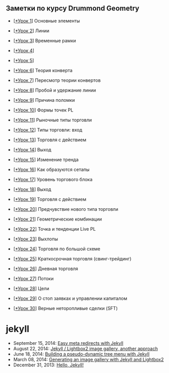 Заметки по курсу Drummond Geometry
---

* <p>[<a href="http://ragve.ru">*Урок 1</a>]      Основные элементы </p>
* <p>[<a href="http://ragve.ru">*Урок 2</a>]      Линии </p>
* <p>[<a href="http://ragve.ru">*Урок 3</a>]      Временные рамки </p>
* <p>[<a href="http://ragve.ru">*Урок 4</a>]      </p>
* <p>[<a href="http://ragve.ru">*Урок 5</a>]      </p>
* <p>[<a href="http://ragve.ru">*Урок 6</a>]      Теория конверта</p>
* <p>[<a href="http://ragve.ru">*Урок 7</a>]      Пересмотр теории конвертов </p>
* <p>[<a href="http://ragve.ru">*Урок 8</a>]      Пробой и удержание линии </p>
* <p>[<a href="http://ragve.ru">*Урок 9</a>]      Причина поломки </p>
* <p>[<a href="http://ragve.ru">*Урок 10</a>]     Формы точек PL  </p>
* <p>[<a href="http://ragve.ru">*Урок 11</a>]     Рыночные типы торговли   </p>
* <p>[<a href="http://ragve.ru">*Урок 12</a>]     Типы торговли: вход  </p>
* <p>[<a href="http://ragve.ru">*Урок 13</a>]     Торговля с действием  </p>
* <p>[<a href="http://ragve.ru">*Урок 14</a>]     Выход  </p>
* <p>[<a href="http://ragve.ru">*Урок 15</a>]     Изменение тренда  </p>
* <p>[<a href="http://ragve.ru">*Урок 16</a>]     Как образуются сетапы </p>
* <p>[<a href="http://ragve.ru">*Урок 17</a>]     Уровень торгового блока </p>
* <p>[<a href="http://ragve.ru">*Урок 18</a>]     Выход </p>
* <p>[<a href="http://ragve.ru">*Урок 19</a>]     Торговля с действием </p>
* <p>[<a href="http://ragve.ru">*Урок 20</a>]     Предчувствие нового типа торговли </p>
* <p>[<a href="http://ragve.ru">*Урок 21</a>]     Геометрические комбинации </p>
* <p>[<a href="http://ragve.ru">*Урок 22</a>]     Точка и тенденции Live PL </p>
* <p>[<a href="http://ragve.ru">*Урок 23</a>]     Выхлопы  </p>
* <p>[<a href="http://ragve.ru">*Урок 24</a>]     Торговля по большой схеме  </p>
* <p>[<a href="http://ragve.ru">*Урок 25</a>]     Краткосрочная торговля (свинг-трейдинг)  </p>
* <p>[<a href="http://ragve.ru">*Урок 26</a>]     Дневная торговля  </p>
* <p>[<a href="http://ragve.ru">*Урок 27</a>]     Потоки  </p>
* <p>[<a href="http://ragve.ru">*Урок 28</a>]     Цели </p>
* <p>[<a href="http://ragve.ru">*Урок 29</a>]     О стоп заявках и управлении капиталом </p>
* <p>[<a href="http://ragve.ru">*Урок 30</a>]     Верные неторопливые сделки (SFT) </p>


<h1>jekyll</h1>

<ul>
  <li>
    September 15, 2014: <a href="/2014/09/15/easy-meta-redirects-with-jekyll/">Easy meta redirects with Jekyll</a>
  </li>
  <li>
    August 22, 2014: <a href="/2014/08/22/jekyll-lightbox2-image-gallery-another-approach/">Jekyll / Lightbox2 image gallery, another approach</a>
  </li>
  <li>
    June 18, 2014: <a href="/2014/06/18/building-a-pseudo-dynamic-tree-menu-with-jekyll/">Building a pseudo-dynamic tree menu with Jekyll</a>
  </li>
  <li>
    March 08, 2014: <a href="/2014/03/08/generating-an-image-gallery-with-jekyll-and-lightbox2/">Generating an image gallery with Jekyll and Lightbox2</a>
  </li>
  <li>
    December 31, 2013: <a href="/2013/12/31/hello-jekyll/">Hello, Jekyll!</a>
  </li>
</ul>








